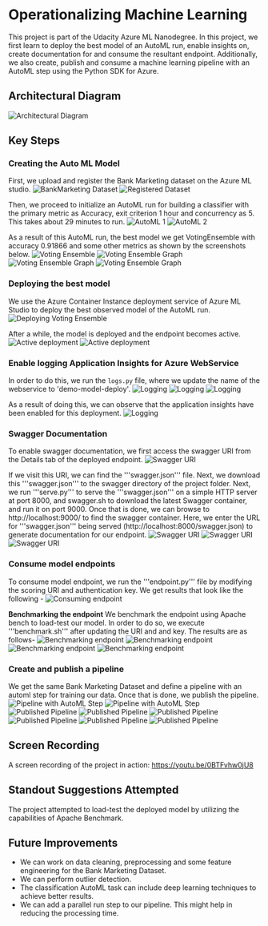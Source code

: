 # Operationalizing Machine Learning

This project is part of the Udacity Azure ML Nanodegree. In this project, we first learn to deploy the best model of an AutoML run, enable insights on, create documentation for and consume the resultant endpoint. Additionally, we also create, publish and consume a machine learning pipeline with an AutoML step using the Python SDK for Azure.

## Architectural Diagram
![Architectural Diagram](images/architecture.png)

## Key Steps

### Creating the Auto ML Model
First, we upload and register the Bank Marketing dataset on the Azure ML studio. 
![BankMarketing Dataset](images/dataset.png)
![Registered Dataset](images/registered-dataset.png)

Then, we proceed to initialize an AutoML run for building a classifier with the primary metric as Accuracy, exit criterion 1 hour and concurrency as 5. This takes about 29 minutes to run.
![AutoML 1](images/automl-1.png) 
![AutoML 2](images/automl-2.png)

As a result of this AutoML run, the best model we get VotingEnsemble with accuracy 0.91866 and some other metrics as shown by the screenshots below.
![Voting Ensemble](images/voting-ensemble-1.png)
![Voting Ensemble Graph](images/voting-ensemble-graph-1.png)
![Voting Ensemble Graph](images/voting-ensemble-graph-2.png)
![Voting Ensemble Graph](images/voting-ensemble-graph-3.png)

### Deploying the best model
We use the Azure Container Instance deployment service of Azure ML Studio to deploy the best observed model of the AutoML run.
![Deploying Voting Ensemble](images/deploy-1.png)

After a while, the model is deployed and the endpoint becomes active.
![Active deployment](images/deploy-2.png)
![Active deployment](images/deploy-3.png)

### Enable logging Application Insights for Azure WebService
In order to do this, we run the ```logs.py``` file, where we update the name of the webservice to 'demo-model-deploy'.
![Logging](images/logs-1.png)
![Logging](images/logs-2.png)
![Logging](images/logs-3.png)

As a result of doing this, we can observe that the application insights have been enabled for this deployment.
![Logging](images/logs-4.png)

### Swagger Documentation
To enable swagger documentation, we first access the swagger URI from the Details tab of the deployed endpoint.
![Swagger URI](images/swagger-1.png)

If we visit this URI, we can find the '''swagger.json''' file. Next, we download this '''swagger.json''' to the swagger directory of the project folder.
Next, we run '''serve.py''' to serve the '''swagger.json''' on a simple HTTP server at port 8000, and swagger.sh to download the latest Swagger container, and run it on port 9000.
Once that is done, we can browse to http://localhost:9000/ to find the swagger container. Here, we enter the URL for '''swagger.json''' being served (http://localhost:8000/swagger.json) to generate documentation for our endpoint.
![Swagger URI](images/swagger-2.png)
![Swagger URI](images/swagger-3.png)
![Swagger URI](images/swagger-4.png)

### Consume model endpoints
To consume model endpoint, we run the '''endpoint.py''' file by modifying the scoring URI and authentication key. We get results that look like the following - 
![Consuming endpoint](images/endpoint.png)

**Benchmarking the endpoint**
We benchmark the endpoint using Apache bench to load-test our model. In order to do so, we execute '''benchmark.sh''' after updating the URI and and key. The results are as follows-
![Benchmarking endpoint](images/benchmark-1.png)
![Benchmarking endpoint](images/benchmark-2.png)
![Benchmarking endpoint](images/benchmark-3.png)
![Benchmarking endpoint](images/benchmark-4.png)

### Create and publish a pipeline
We get the same Bank Marketing Dataset and define a pipeline with an automl step for training our data. Once that is done, we publish the pipeline.
![Pipeline with AutoML Step](images/pipeline-1.png)
![Pipeline with AutoML Step](images/pipeline-2.png)
![Published Pipeline](images/published-pipeline-1.png)
![Published Pipeline](images/published-pipeline-2.png)
![Published Pipeline](images/published-pipeline-3.png)
![Published Pipeline](images/published-pipeline-4.png)
![Published Pipeline](images/published-pipeline-5.png)
![Published Pipeline](images/all-pipelines.png)

## Screen Recording
A screen recording of the project in action:
https://youtu.be/0BTFvhw0jU8

## Standout Suggestions Attempted
The project attempted to load-test the deployed model by utilizing the capabilities of Apache Benchmark.

## Future Improvements
* We can work on data cleaning, preprocessing and some feature engineering for the Bank Marketing Dataset.
* We can perform outlier detection.
* The classification AutoML task can include deep learning techniques to achieve better results.
* We can add a parallel run step to our pipeline. This might help in reducing the processing time.